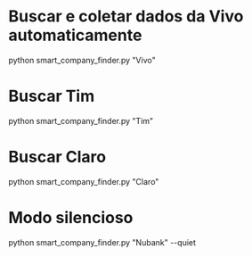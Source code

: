 # Buscar e coletar dados da Vivo automaticamente
python smart_company_finder.py "Vivo"

# Buscar Tim
python smart_company_finder.py "Tim"

# Buscar Claro  
python smart_company_finder.py "Claro"

# Modo silencioso
python smart_company_finder.py "Nubank" --quiet